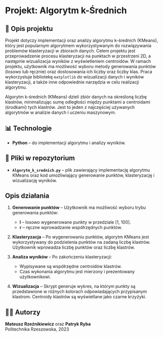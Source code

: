 # Projekt: Algorytm k-Średnich

## 📌 Opis projektu
Projekt dotyczy implementacji oraz analizy algorytmu k-średnich (KMeans), który jest popularnym algorytmem wykorzystywanym do rozwiązywania problemów klasteryzacji w zbiorach danych. Celem projektu jest przeprowadzenie procesu klasteryzacji na punktach w przestrzeni 2D, a następnie wizualizacja wyników z wyświetleniem centroidów. W ramach projektu, użytkownik ma możliwość wyboru metody generowania punktów (losowo lub ręcznie) oraz dostosowania ich liczby oraz liczby klas. Praca wykorzystuje bibliotekę `matplotlib` do wizualizacji danych i wyników klasteryzacji, a także inne odpowiednie narzędzia w celu realizacji algorytmu.

Algorytm k-średnich (KMeans) dzieli zbiór danych na określoną liczbę klastrów, minimalizując sumę odległości między punktami a centroidami (środkami) tych klastrów. Jest to jeden z najczęściej używanych algorytmów w analizie danych i uczeniu maszynowym.

## 📊 Technologie
- **Python** – do implementacji algorytmu i analizy wyników.

## 📁 Pliki w repozytorium
- **`Algorytm_k_srednich.py`** – plik zawierający implementację algorytmu KMeans oraz kod umożliwiający generowanie punktów, klasteryzację i wizualizację wyników.

## Opis działania

1. **Generowanie punktów** – Użytkownik ma możliwość wyboru trybu generowania punktów:
   - **l** – losowo wygenerowane punkty w przedziale [1, 100].
   - **r** – ręczne wprowadzanie współrzędnych punktów.
  
2. **Klasteryzacja** – Po wygenerowaniu punktów, algorytm KMeans jest wykorzystywany do podzielenia punktów na zadaną liczbę klastrów. Użytkownik wprowadza liczbę punktów oraz liczbę klastrów.

3. **Analiza wyników** – Po zakończeniu klasteryzacji:
   - Wypisywane są współrzędne centroidów klastrów.
   - Czas wykonania algorytmu jest mierzony i prezentowany użytkownikowi.
  
4. **Wizualizacja** – Skrypt generuje wykres, na którym punkty są przedstawione w różnych kolorach odpowiadających przypisanym klastrom. Centroidy klastrów są wyświetlane jako czarne krzyżyki.

## 👨‍💻 Autorzy
**Mateusz Rzeźnikiewicz** oraz **Patryk Ryba**  
Politechnika Rzeszowska, 2023  

